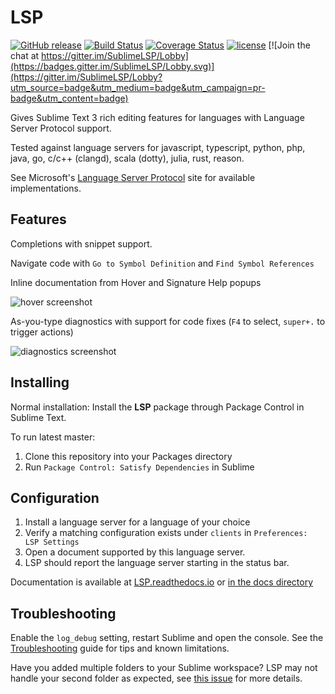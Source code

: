 # LSP

[![GitHub release](https://img.shields.io/github/release/tomv564/LSP.svg)](https://github.com/tomv564/LSP/releases) [![Build Status](https://travis-ci.org/tomv564/LSP.svg?branch=master)](https://travis-ci.org/tomv564/LSP) [![Coverage Status](https://coveralls.io/repos/github/tomv564/LSP/badge.svg?branch=master)](https://coveralls.io/github/tomv564/LSP?branch=master) [![license](https://img.shields.io/github/license/mashape/apistatus.svg)]() [![Join the chat at https://gitter.im/SublimeLSP/Lobby](https://badges.gitter.im/SublimeLSP/Lobby.svg)](https://gitter.im/SublimeLSP/Lobby?utm_source=badge&utm_medium=badge&utm_campaign=pr-badge&utm_content=badge)

Gives Sublime Text 3 rich editing features for languages with Language Server Protocol support.

Tested against language servers for javascript, typescript, python, php, java, go, c/c++ (clangd), scala (dotty), julia, rust, reason.

See Microsoft's [Language Server Protocol](https://microsoft.github.io/language-server-protocol/) site for available implementations.

## Features

Completions with snippet support.

Navigate code with `Go to Symbol Definition` and `Find Symbol References`

Inline documentation from Hover and Signature Help popups

![hover screenshot](https://raw.githubusercontent.com/tomv564/LSP/master/docs/images/screenshot-hover.png)

As-you-type diagnostics with support for code fixes (`F4` to select, `super+.` to trigger actions)

![diagnostics screenshot](https://raw.githubusercontent.com/tomv564/LSP/master/docs/images/screenshot-diagnostics-action.png)

## Installing

Normal installation: Install the **LSP** package through Package Control in Sublime Text.

To run latest master:
1. Clone this repository into your Packages directory
2. Run `Package Control: Satisfy Dependencies` in Sublime

## Configuration

1. Install a language server for a language of your choice
2. Verify a matching configuration exists under `clients` in `Preferences: LSP Settings`
3. Open a document supported by this language server.
4. LSP should report the language server starting in the status bar.

Documentation is available at [LSP.readthedocs.io](https://LSP.readthedocs.io) or [in the docs directory](https://github.com/tomv564/LSP/blob/master/docs/index.md)

## Troubleshooting

Enable the `log_debug` setting, restart Sublime and open the console.
See the [Troubleshooting](https://lsp.readthedocs.io/en/latest/#troubleshooting) guide for tips and known limitations.

Have you added multiple folders to your Sublime workspace? LSP may not handle your second folder as expected, see [this issue](https://github.com/tomv564/LSP/issues/33) for more details.
